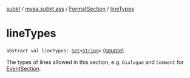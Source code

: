 [subkt](../../index.md) / [myaa.subkt.ass](../index.md) / [FormatSection](index.md) / [lineTypes](./line-types.md)

# lineTypes

`abstract val lineTypes: `[`Set`](https://kotlinlang.org/api/latest/jvm/stdlib/kotlin.collections/-set/index.html)`<`[`String`](https://kotlinlang.org/api/latest/jvm/stdlib/kotlin/-string/index.html)`>` [(source)](https://github.com/Myaamori/SubKt/blob/0.1.13/src/main/kotlin/myaa/subkt/ass/parser.kt#L999)

The types of lines allowed in this section, e.g. `Dialogue` and `Comment` for
[EventSection](../-event-section/index.md).


